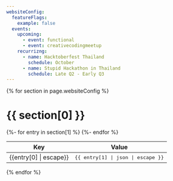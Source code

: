 ```yaml
---
websiteConfig:
  featureFlags:
    example: false
  events:
    upcoming:
      - event: functional
      - event: creativecodingmeetup
    recurrizng:
      - name: Hacktoberfest Thailand
        schedule: October
      - name: Stupid Hackathon in Thailand
        schedule: Late Q2 - Early Q3
---
```


{% for section in page.websiteConfig %}

# {{ section[0] }}

<table><thead><tr><th>Key</th><th>Value</th></tr></thead><tbody>
{%- for entry in section[1] %}
<tr><td>{{entry[0] | escape}}</td><td><tt>{{ entry[1] | json | escape }}</tt></td></tr>
{%- endfor %}
</tbody></table>

{% endfor %}